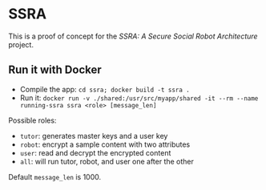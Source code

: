 # SSRA

This is a proof of concept for the *SSRA: A Secure Social Robot Architecture* project.

## Run it with Docker
- Compile the app: `cd ssra; docker build -t ssra .`
- Run it: `docker run -v ./shared:/usr/src/myapp/shared -it --rm --name running-ssra ssra <role> [message_len]`

Possible roles:
- `tutor`: generates master keys and a user key
- `robot`: encrypt a sample content with two attributes 
- `user`: read and decrypt the encrypted content 
- `all`: will run tutor, robot, and user one after the other

Default `message_len` is 1000.